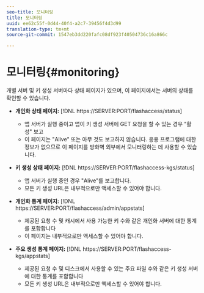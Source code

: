 ```yaml
---
seo-title: 모니터링
title: 모니터링
uuid: ee62c55f-0d44-40f4-a2c7-39456f4d3d99
translation-type: tm+mt
source-git-commit: 1547eb3dd220fafc08df923f40504736c16a866c

---
```



# 모니터링{#monitoring}

개별 서버 및 키 생성 서버마다 상태 페이지가 있으며, 이 페이지에서는 서버의 상태를 확인할 수 있습니다.

* **개인화 상태 페이지:** [!DNL https://SERVER:PORT/flashaccess/status]

   * 앱 서버가 실행 중이고 앱이 키 생성 서버에 GET 요청을 할 수 있는 경우 &quot;활성&quot; 보고
   * 이 페이지는 &quot;Alive&quot; 또는 아무 것도 보고하지 않습니다. 응용 프로그램에 대한 정보가 없으므로 이 페이지를 방화벽 외부에서 모니터링하는 데 사용할 수 있습니다.

* **키 생성 상태 페이지:** [!DNL https://SERVER:PORT/flashaccess-kgs/status]

   * 앱 서버가 실행 중인 경우 &quot;Alive&quot;를 보고합니다.
   * 모든 키 생성 URL은 내부적으로만 액세스할 수 있어야 합니다.

* **개인화 통계 페이지:** [!DNL https://SERVER:PORT/flashaccess/admin/appstats]

   * 제공된 요청 수 및 캐시에서 사용 가능한 키 수와 같은 개인화 서버에 대한 통계를 포함합니다
   * 이 페이지는 내부적으로만 액세스할 수 있어야 합니다.

* **주요 생성 통계 페이지:** [!DNL https://SERVER:PORT/flashaccess-kgs/appstats]

   * 제공된 요청 수 및 디스크에서 사용할 수 있는 주요 파일 수와 같은 키 생성 서버에 대한 통계를 포함합니다
   * 모든 키 생성 URL은 내부적으로만 액세스할 수 있어야 합니다.


